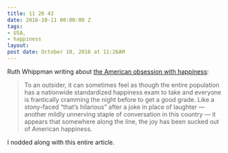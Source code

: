 ```yaml
---
title: 11 26 43
date: 2016-10-11 00:00:00 Z
tags:
- USA,
- happiness
layout: 
post date: October 10, 2016 at 11:26AM
---
```


Ruth Whippman writing about [the American obsession with happiness](http://www.vox.com/first-person/2016/10/4/13093380/happiness-america-ruth-whippman):

> To an outsider, it can sometimes feel as though the entire population has a nationwide standardized happiness exam to take and everyone is frantically cramming the night before to get a good grade. Like a stony-faced “that’s hilarious” after a joke in place of laughter — another mildly unnerving staple of conversation in this country — it appears that somewhere along the line, the joy has been sucked out of American happiness.

I nodded along with this entire article.

